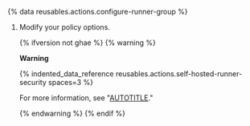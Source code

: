 {% data reusables.actions.configure-runner-group %}
1. Modify your policy options.
   
   {% ifversion not ghae %}
   {% warning %}

   **Warning**

   {% indented_data_reference reusables.actions.self-hosted-runner-security spaces=3 %}

   For more information, see "[AUTOTITLE](/actions/hosting-your-own-runners/about-self-hosted-runners#self-hosted-runner-security-with-public-repositories)."

   {% endwarning %}
   {% endif %}
